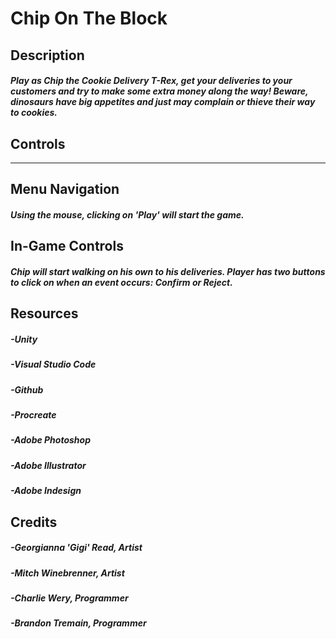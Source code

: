 # Chip On The Block

## Description

##### Play as Chip the Cookie Delivery T-Rex, get your deliveries to your customers and try to make some extra money along the way! Beware, dinosaurs have big appetites and just may complain or thieve their way to cookies.

## Controls
------------

## Menu Navigation

##### Using the mouse, clicking on 'Play' will start the game.

## In-Game Controls

##### Chip will start walking on his own to his deliveries. Player has two buttons to click on when an event occurs: Confirm or Reject. 

## Resources

##### -Unity
##### -Visual Studio Code
##### -Github
##### -Procreate
##### -Adobe Photoshop
##### -Adobe Illustrator
##### -Adobe Indesign

## Credits

##### -Georgianna 'Gigi' Read, Artist 
##### -Mitch Winebrenner, Artist
##### -Charlie Wery, Programmer
##### -Brandon Tremain, Programmer
